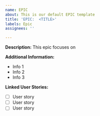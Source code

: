 ```yaml
---
name: EPIC
about: This is our default EPIC template
title: 'EPIC:  <TITLE>'
labels: Epic
assignees: ''

---
```


**Description:**
 This epic focuses on <feature>

**Additional Information:**

* Info 1
* Info 2
* Info 3

**Linked User Stories:**

* [ ]  User story
* [ ]  User story
* [ ]  User story
